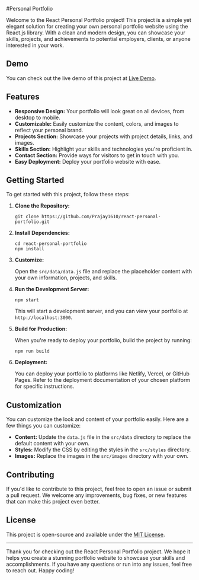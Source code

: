 #Personal Portfolio


Welcome to the React Personal Portfolio project! This project is a simple yet elegant solution for creating your own personal portfolio website using the React.js library. With a clean and modern design, you can showcase your skills, projects, and achievements to potential employers, clients, or anyone interested in your work.



## Demo

You can check out the live demo of this project at [Live Demo](http://prajay-portfolio.netlify.app/).

## Features

- **Responsive Design:** Your portfolio will look great on all devices, from desktop to mobile.
- **Customizable:** Easily customize the content, colors, and images to reflect your personal brand.
- **Projects Section:** Showcase your projects with project details, links, and images.
- **Skills Section:** Highlight your skills and technologies you're proficient in.
- **Contact Section:** Provide ways for visitors to get in touch with you.
- **Easy Deployment:** Deploy your portfolio website with ease.

## Getting Started

To get started with this project, follow these steps:

1. **Clone the Repository:**

   ```
   git clone https://github.com/Prajay1610/react-personal-portfolio.git
   ```

2. **Install Dependencies:**

   ```
   cd react-personal-portfolio
   npm install
   ```

3. **Customize:**

   Open the `src/data/data.js` file and replace the placeholder content with your own information, projects, and skills.

4. **Run the Development Server:**

   ```
   npm start
   ```

   This will start a development server, and you can view your portfolio at `http://localhost:3000`.

5. **Build for Production:**

   When you're ready to deploy your portfolio, build the project by running:

   ```
   npm run build
   ```

6. **Deployment:**

   You can deploy your portfolio to platforms like Netlify, Vercel, or GitHub Pages. Refer to the deployment documentation of your chosen platform for specific instructions.

## Customization

You can customize the look and content of your portfolio easily. Here are a few things you can customize:

- **Content:** Update the `data.js` file in the `src/data` directory to replace the default content with your own.
- **Styles:** Modify the CSS by editing the styles in the `src/styles` directory.
- **Images:** Replace the images in the `src/images` directory with your own.

## Contributing

If you'd like to contribute to this project, feel free to open an issue or submit a pull request. We welcome any improvements, bug fixes, or new features that can make this project even better.

## License

This project is open-source and available under the [MIT License](LICENSE).

---

Thank you for checking out the React Personal Portfolio project. We hope it helps you create a stunning portfolio website to showcase your skills and accomplishments. If you have any questions or run into any issues, feel free to reach out. Happy coding!
